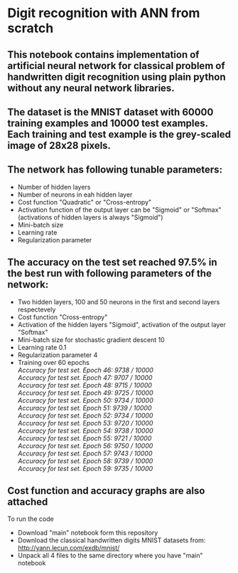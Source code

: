 # Digit recognition with ANN from scratch

## This notebook contains implementation of artificial neural network for classical problem of handwritten digit recognition using plain python without any neural network libraries.
## The dataset is the MNIST dataset with 60000 training examples and 10000 test examples. Each training and test example is the grey-scaled image of 28x28 pixels.
## The network has following tunable parameters:
* Number of hidden layers
* Number of neurons in eah hidden layer
* Cost function "Quadratic" or "Cross-entropy"
* Activation function of the output layer can be "Sigmoid" or "Softmax" (activations of hidden layers is always "Sigmoid")
* Mini-batch size
* Learning rate
* Regularization parameter
## The accuracy on the test set reached 97.5% in the best run with following parameters of the network:
* Two hidden layers, 100 and 50 neurons in the first and second layers respectevely
* Cost function "Cross-entropy"
* Activation of the hidden layers "Sigmoid", activation of the output layer "Softmax"
* Mini-batch size for stochastic gradient descent 10
* Learning rate 0.1
* Regularization parameter 4
* Training over 60 epochs\
*Accuracy for test set. Epoch 46: 9738 / 10000\
Accuracy for test set. Epoch 47: 9707 / 10000\
Accuracy for test set. Epoch 48: 9715 / 10000\
Accuracy for test set. Epoch 49: 9725 / 10000\
Accuracy for test set. Epoch 50: 9734 / 10000\
Accuracy for test set. Epoch 51: 9739 / 10000\
Accuracy for test set. Epoch 52: 9734 / 10000\
Accuracy for test set. Epoch 53: 9720 / 10000\
Accuracy for test set. Epoch 54: 9738 / 10000\
Accuracy for test set. Epoch 55: 9721 / 10000\
Accuracy for test set. Epoch 56: 9750 / 10000\
Accuracy for test set. Epoch 57: 9743 / 10000\
Accuracy for test set. Epoch 58: 9739 / 10000\
Accuracy for test set. Epoch 59: 9735 / 10000*

## Cost function and accuracy graphs are also attached

To run the code
- Download "main" notebook form this repository
- Download the classical handwritten digits MNIST datasets from:
http://yann.lecun.com/exdb/mnist/
- Unpack all 4 files to the same directory where you have "main" notebook
